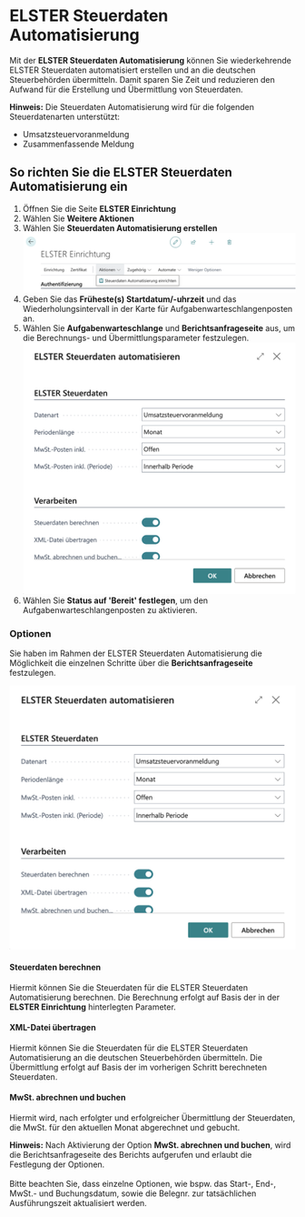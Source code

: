# ELSTER Steuerdaten Automatisierung

Mit der **ELSTER Steuerdaten Automatisierung** können Sie wiederkehrende ELSTER Steuerdaten automatisiert erstellen und an die deutschen Steuerbehörden übermitteln. Damit sparen Sie Zeit und reduzieren den Aufwand für die Erstellung und Übermittlung von Steuerdaten.

<div class="alert alert-info">
    <i class="fa-duotone fa-thin fa-lightbulb fa-lg" style="--fa-secondary-color: #00b7c3; --fa-primary-color: #111111;"></i> <strong>Hinweis:</strong> Die Steuerdaten Automatisierung wird für die folgenden Steuerdatenarten unterstützt:<ul><li>Umsatzsteuervoranmeldung</li><li>Zusammenfassende Meldung</li></ul>
</div>

## So richten Sie die ELSTER Steuerdaten Automatisierung ein

1. Öffnen Sie die Seite **ELSTER Einrichtung**
2. Wählen Sie **Weitere Aktionen**
3. Wählen Sie **Steuerdaten Automatisierung erstellen**
   ![Steuerdaten Automatisierung erstellen in ELSTER Einrichtung](/assets/images/365-business-eric/53fb6613-802b-4c11-b25a-eba552b13f89.png)
4. Geben Sie das **Früheste(s) Startdatum/-uhrzeit** und das Wiederholungsintervall in der Karte für Aufgabenwarteschlangenposten an.
5. Wählen Sie **Aufgabenwarteschlange** und **Berichtsanfrageseite** aus, um die Berechnungs- und Übermittlungsparameter festzulegen.
   ![Berechnungs- und Übermittlungsparamter](/assets/images/365-business-eric/e4af7292-870d-4454-9419-d061ec89c105.png)
6. Wählen Sie **Status auf 'Bereit' festlegen**, um den Aufgabenwarteschlangenposten zu aktivieren.

### Optionen

Sie haben im Rahmen der ELSTER Steuerdaten Automatisierung die Möglichkeit die einzelnen Schritte über die **Berichtsanfrageseite** festzulegen.

![Berechnungs- und Übermittlungsparamter](/assets/images/365-business-eric/e4af7292-870d-4454-9419-d061ec89c105.png)

#### Steuerdaten berechnen

Hiermit können Sie die Steuerdaten für die ELSTER Steuerdaten Automatisierung berechnen. Die Berechnung erfolgt auf Basis der in der **ELSTER Einrichtung** hinterlegten Parameter.

#### XML-Datei übertragen

Hiermit können Sie die Steuerdaten für die ELSTER Steuerdaten Automatisierung an die deutschen Steuerbehörden übermitteln. Die Übermittlung erfolgt auf Basis der im vorherigen Schritt berechneten Steuerdaten.

#### MwSt. abrechnen und buchen

Hiermit wird, nach erfolgter und erfolgreicher Übermittlung der Steuerdaten, die MwSt. für den aktuellen Monat abgerechnet und gebucht. 

<div class="alert alert-info">
    <i class="fa-duotone fa-thin fa-lightbulb fa-lg" style="--fa-secondary-color: #00b7c3; --fa-primary-color: #111111;"></i> <strong>Hinweis:</strong> Nach Aktivierung der Option <strong>MwSt. abrechnen und buchen</strong>, wird die Berichtsanfrageseite des Berichts aufgerufen und erlaubt die Festlegung der Optionen.<br>
    <br>
    Bitte beachten Sie, dass einzelne Optionen, wie bspw. das Start-, End-, MwSt.- und Buchungsdatum, sowie die Belegnr. zur tatsächlichen Ausführungszeit aktualisiert werden.
</div>